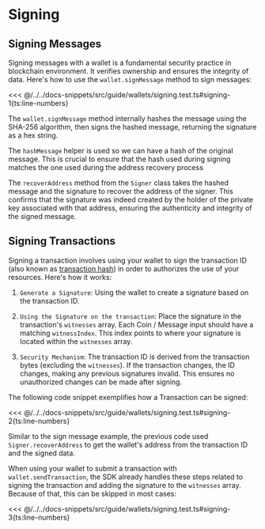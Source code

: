 # Signing

## Signing Messages

Signing messages with a wallet is a fundamental security practice in blockchain environment. It verifies ownership and ensures the integrity of data. Here's how to use the `wallet.signMessage` method to sign messages:

<<< @/../../docs-snippets/src/guide/wallets/signing.test.ts#signing-1{ts:line-numbers}

The `wallet.signMessage` method internally hashes the message using the SHA-256 algorithm, then signs the hashed message, returning the signature as a hex string.

The `hashMessage` helper is used so we can have a hash of the original message. This is crucial to ensure that the hash used during signing matches the one used during the address recovery process

The `recoverAddress` method from the `Signer` class takes the hashed message and the signature to recover the address of the signer. This confirms that the signature was indeed created by the holder of the private key associated with that address, ensuring the authenticity and integrity of the signed message.

## Signing Transactions

Signing a transaction involves using your wallet to sign the transaction ID (also known as [transaction hash](https://specs.fuel.network/master/identifiers/transaction-id.html)) in order to authorizes the use of your resources. Here's how it works:

1. `Generate a Signature`: Using the wallet to create a signature based on the transaction ID.

2. `Using the Signature on the transaction`: Place the signature in the transaction's `witnesses` array. Each Coin / Message input should have a matching `witnessIndex`. This index points to where your signature is located within the `witnesses` array.

3. `Security Mechanism`: The transaction ID is derived from the transaction bytes (excluding the `witnesses`). If the transaction changes, the ID changes, making any previous signatures invalid. This ensures no unauthorized changes can be made after signing.

The following code snippet exemplifies how a Transaction can be signed:

<<< @/../../docs-snippets/src/guide/wallets/signing.test.ts#signing-2{ts:line-numbers}

Similar to the sign message example, the previous code used `Signer.recoverAddress` to get the wallet's address from the transaction ID and the signed data.

When using your wallet to submit a transaction with `wallet.sendTransaction`, the SDK already handles these steps related to signing the transaction and adding the signature to the `witnesses` array. Because of that, this can be skipped in most cases:

<<< @/../../docs-snippets/src/guide/wallets/signing.test.ts#signing-3{ts:line-numbers}
